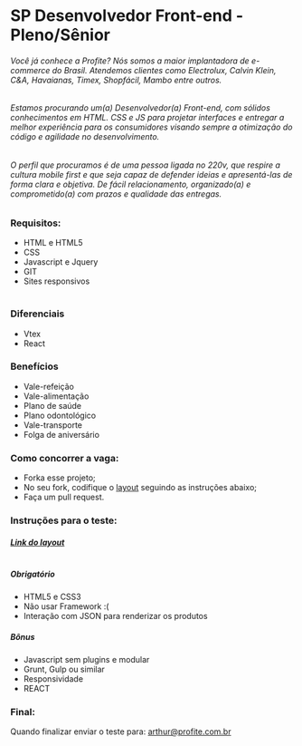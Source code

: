 ﻿# SP Desenvolvedor Front-end - Pleno/Sênior 
###### Você já conhece a Profite? Nós somos a maior implantadora de e-commerce do Brasil. Atendemos clientes como Electrolux, Calvin Klein, C&A, Havaianas, Timex, Shopfácil, Mambo entre outros.

###### Estamos procurando um(a) Desenvolvedor(a) Front-end, com sólidos conhecimentos em HTML. CSS e JS para projetar interfaces e entregar a melhor experiência para os consumidores visando sempre a otimização do código e agilidade no desenvolvimento.

###### O perfil que procuramos é de uma pessoa ligada no 220v, que respire a cultura mobile first e que seja capaz de defender ideias e apresentá-las de forma clara e objetiva. De fácil relacionamento, organizado(a) e comprometido(a) com prazos e qualidade das entregas.


### Requisitos:
* HTML e HTML5
* CSS
* Javascript e Jquery
* GIT
* Sites responsivos

#

### Diferenciais
* Vtex
* React

### Benefícios
*  Vale-refeição
*  Vale-alimentação
*  Plano de saúde
*  Plano odontológico
*  Vale-transporte
*  Folga de aniversário


### Como concorrer a vaga:
* Forka esse projeto;
* No seu fork, codifique o [layout](https://drive.google.com/file/d/0B3S5qqT-LEIESUFES1hhUzd2ZzA/view?usp=sharing) seguindo as instruções abaixo;
* Faça um pull request.

### Instruções para o teste:

##### [Link do layout](https://drive.google.com/file/d/0B3S5qqT-LEIESUFES1hhUzd2ZzA/view?usp=sharing)
#
##### Obrigatório
* HTML5 e CSS3
* Não usar Framework :(
* Interação com JSON para renderizar os produtos

##### Bônus
* Javascript sem plugins e modular
* Grunt, Gulp ou similar
* Responsividade
* REACT

### Final:
Quando finalizar enviar o teste para: arthur@profite.com.br